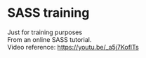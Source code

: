 # SASS training
Just for training purposes<br /> From an online SASS tutorial.<br /> Video reference: https://youtu.be/_a5j7KoflTs
